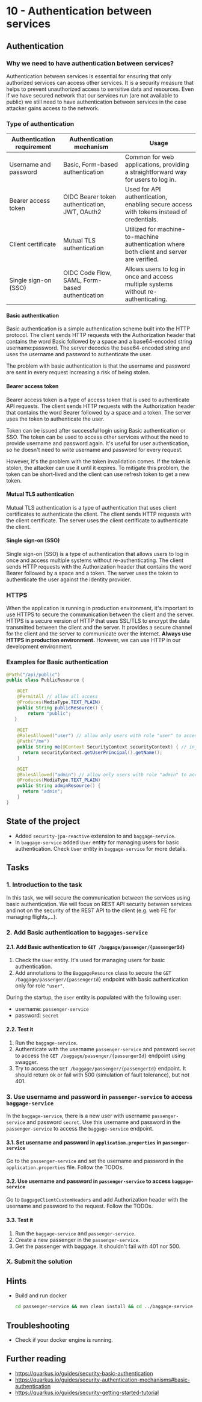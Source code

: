 # 10 - Authentication between services

## Authentication

### Why we need to have authentication between services?

Authentication between services is essential for ensuring that only authorized services can access other services. It is a security measure that helps to prevent unauthorized access to sensitive data and resources. Even if we have secured network that our services run (are not available to public) we still need to have authentication between services in the case attacker gains access to the network.

### Type of authentication

| Authentication requirement | Authentication mechanism                                 | Usage                                                                                       |
|----------------------------|----------------------------------------------------------|---------------------------------------------------------------------------------------------|
| Username and password      | Basic, Form-based authentication                         | Common for web applications, providing a straightforward way for users to log in.           |
| Bearer access token        | OIDC Bearer token authentication, JWT, OAuth2            | Used for API authentication, enabling secure access with tokens instead of credentials.     |
| Client certificate         | Mutual TLS authentication                                | Utilized for machine-to-machine authentication where both client and server are verified.  |
| Single sign-on (SSO)       | OIDC Code Flow, SAML, Form-based authentication          | Allows users to log in once and access multiple systems without re-authenticating.         |

#### Basic authentication

Basic authentication is a simple authentication scheme built into the HTTP protocol. The client sends HTTP requests with the Authorization header that contains the word Basic followed by a space and a base64-encoded string username:password. The server decodes the base64-encoded string and uses the username and password to authenticate the user.

The problem with basic authentication is that the username and password are sent in every request increasing a risk of being stolen. 

#### Bearer access token

Bearer access token is a type of access token that is used to authenticate API requests. The client sends HTTP requests with the Authorization header that contains the word Bearer followed by a space and a token. The server uses the token to authenticate the user.

Token can be issued after successful login using Basic authentication or SSO. The token can be used to access other services without the need to provide username and password again. It's useful for user authentication, so he doesn't need to write username and password for every request.

However, it's the problem with the token invalidation comes. If the token is stolen, the attacker can use it until it expires. To mitigate this problem, the token can be short-lived and the client can use refresh token to get a new token.

#### Mutual TLS authentication

Mutual TLS authentication is a type of authentication that uses client certificates to authenticate the client. The client sends HTTP requests with the client certificate. The server uses the client certificate to authenticate the client.

#### Single sign-on (SSO)

Single sign-on (SSO) is a type of authentication that allows users to log in once and access multiple systems without re-authenticating. The client sends HTTP requests with the Authorization header that contains the word Bearer followed by a space and a token. The server uses the token to authenticate the user against the identity provider.

### HTTPS

When the application is running in production environment, it's important to use HTTPS to secure the communication between the client and the server. HTTPS is a secure version of HTTP that uses SSL/TLS to encrypt the data transmitted between the client and the server. It provides a secure channel for the client and the server to communicate over the internet. **Always use HTTPS in production environment.** However, we can use HTTP in our development environment.

### Examples for Basic authentication

```java
@Path("/api/public")
public class PublicResource {

    @GET
    @PermitAll // allow all access
    @Produces(MediaType.TEXT_PLAIN)
    public String publicResource() {
        return "public";
   }
   
    @GET
    @RolesAllowed("user") // allow only users with role "user" to access this resource
    @Path("/me")
    public String me(@Context SecurityContext securityContext) { // inject the security context
      return securityContext.getUserPrincipal().getName();
    }

    @GET
    @RolesAllowed("admin") // allow only users with role "admin" to access this resource 
    @Produces(MediaType.TEXT_PLAIN)
    public String adminResource() {
      return "admin";
    }
}
```

## State of the project

- Added `security-jpa-reactive` extension to and `baggage-service`.
- In `baggage-service` added `User` entity for managing users for basic authentication. Check `User` entity in `baggage-service` for more details. 

## Tasks

### 1. Introduction to the task

In this task, we will secure the communication between the services using basic authentication. We will focus on REST API security between services and not on the security of the REST API to the client (e.g. web FE for managing flights,...).

### 2. Add Basic authentication to `baggages-service` 

#### 2.1. Add Basic authentication to `GET /baggage/passenger/{passengerId}`

1. Check the `User` entity. It's used for managing users for basic authentication.
2. Add annotations to the `BaggageResource` class to secure the `GET /baggage/passenger/{passengerId}` endpoint with basic authentication only for role `"user"`.


During the startup, the `User` entity is populated with the following user:
- username: `passenger-service`
- password: `secret`

#### 2.2. Test it

1. Run the `baggage-service`.
2. Authenticate with the username `passenger-service` and password `secret` to access the `GET /baggage/passenger/{passengerId}` endpoint using swagger.
3. Try to access the `GET /baggage/passenger/{passengerId}` endpoint. It should return ok or fail with 500 (simulation of fault tolerance), but not 401.


### 3. Use username and password in `passenger-service` to access `baggage-service`

In the `baggage-service`, there is a new user with username `passenger-service` and password `secret`. Use this username and password in the `passenger-service` to access the `baggage-service` endpoint.

#### 3.1. Set username and password in `application.properties` in `passenger-service`

Go to the `passenger-service` and set the username and password in the `application.properties` file. Follow the TODOs. 

#### 3.2. Use username and password in `passenger-service` to access `baggage-service`

Go to `BaggageClientCustomHeaders` and add Authorization header with the username and password to the request. Follow the TODOs.

#### 3.3. Test it

1. Run the `baggage-service` and `passenger-service`.
2. Create a new passenger in the `passenger-service`.
3. Get the passenger with baggage. It shouldn't fail with 401 nor 500.

### X. Submit the solution

[//]: # (TODO after setting up github classroom)

## Hints

- Build and run docker
  ```bash
  cd passenger-service && mvn clean install && cd ../baggage-service && mvn clean install && cd ../flight-service && mvn clean install && cd .. && docker compose up --build
   ```

## Troubleshooting

- Check if your docker engine is running.

## Further reading

- https://quarkus.io/guides/security-basic-authentication
- https://quarkus.io/guides/security-authentication-mechanisms#basic-authentication
- https://quarkus.io/guides/security-getting-started-tutorial
